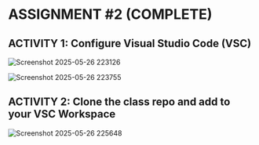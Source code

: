 # ASSIGNMENT #2 (COMPLETE)


## ACTIVITY 1: Configure Visual Studio Code (VSC)

![Screenshot 2025-05-26 223126](https://github.com/user-attachments/assets/aab73acc-c83d-4bbe-a3b6-a30bcd4b9323)

![Screenshot 2025-05-26 223755](https://github.com/user-attachments/assets/4a6a22cc-182e-4fee-9e39-1f42c0b2be92)

## ACTIVITY 2: Clone the class repo and add to your VSC Workspace

![Screenshot 2025-05-26 225648](https://github.com/user-attachments/assets/01a2ea49-bca1-4140-b810-f15d610d192c)




